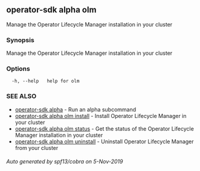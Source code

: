 ## operator-sdk alpha olm

Manage the Operator Lifecycle Manager installation in your cluster

### Synopsis

Manage the Operator Lifecycle Manager installation in your cluster

### Options

```
  -h, --help   help for olm
```

### SEE ALSO

* [operator-sdk alpha](operator-sdk_alpha.md)	 - Run an alpha subcommand
* [operator-sdk alpha olm install](operator-sdk_alpha_olm_install.md)	 - Install Operator Lifecycle Manager in your cluster
* [operator-sdk alpha olm status](operator-sdk_alpha_olm_status.md)	 - Get the status of the Operator Lifecycle Manager installation in your cluster
* [operator-sdk alpha olm uninstall](operator-sdk_alpha_olm_uninstall.md)	 - Uninstall Operator Lifecycle Manager from your cluster

###### Auto generated by spf13/cobra on 5-Nov-2019
